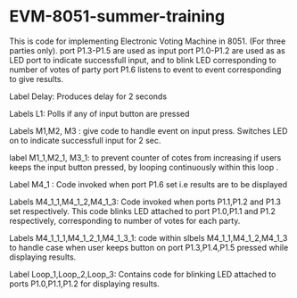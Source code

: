EVM-8051-summer-training
========================
This is code for implementing Electronic Voting Machine in 8051. (For three parties only).
port P1.3-P1.5 are used as input
port P1.0-P1.2 are used as as LED port to indicate successfull input, and to blink LED 
corresponding to number of votes of party
port P1.6 listens to event to event corresponding to give results.

Label Delay: Produces delay for 2 seconds

Labels L1: Polls if any of input button are pressed

Labels M1,M2, M3 : give code to handle event on input press. Switches LED on to indicate successfull input for 2 sec.

label M1_1,M2_1, M3_1: to prevent counter of cotes from increasing if users keeps the input button pressed, by looping continuously within this loop .

Label M4_1 : Code invoked when port P1.6 set i.e results are to be displayed

Labels M4_1_1,M4_1_2,M4_1_3: Code invoked when ports P1.1,P1.2 and P1.3 set respectively. This code blinks LED attached to port P1.0,P1.1 and P1.2 respectively, corresponding to number of votes for each party.

Labels M4_1_1_1,M4_1_2_1,M4_1_3_1: code within slbels M4_1_1,M4_1_2,M4_1_3 to handle case when user keeps button on port P1.3,P1.4,P1.5 pressed while displaying results.

Label Loop_1,Loop_2,Loop_3: Contains code for blinking LED attached to ports P1.0,P1.1,P1.2 for displaying results. 
